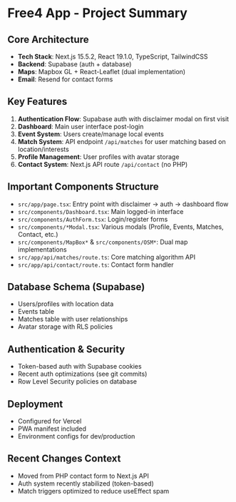 # Free4 App - Project Summary

## Core Architecture
- **Tech Stack**: Next.js 15.5.2, React 19.1.0, TypeScript, TailwindCSS
- **Backend**: Supabase (auth + database)
- **Maps**: Mapbox GL + React-Leaflet (dual implementation)
- **Email**: Resend for contact forms

## Key Features
1. **Authentication Flow**: Supabase auth with disclaimer modal on first visit
2. **Dashboard**: Main user interface post-login
3. **Event System**: Users create/manage local events 
4. **Match System**: API endpoint `/api/matches` for user matching based on location/interests
5. **Profile Management**: User profiles with avatar storage
6. **Contact System**: Next.js API route `/api/contact` (no PHP)

## Important Components Structure
- `src/app/page.tsx`: Entry point with disclaimer → auth → dashboard flow
- `src/components/Dashboard.tsx`: Main logged-in interface
- `src/components/AuthForm.tsx`: Login/register forms
- `src/components/*Modal.tsx`: Various modals (Profile, Events, Matches, Contact, etc.)
- `src/components/MapBox*` & `src/components/OSM*`: Dual map implementations
- `src/app/api/matches/route.ts`: Core matching algorithm API
- `src/app/api/contact/route.ts`: Contact form handler

## Database Schema (Supabase)
- Users/profiles with location data
- Events table
- Matches table with user relationships
- Avatar storage with RLS policies

## Authentication & Security
- Token-based auth with Supabase cookies
- Recent auth optimizations (see git commits)
- Row Level Security policies on database

## Deployment
- Configured for Vercel
- PWA manifest included
- Environment configs for dev/production

## Recent Changes Context
- Moved from PHP contact form to Next.js API
- Auth system recently stabilized (token-based)
- Match triggers optimized to reduce useEffect spam